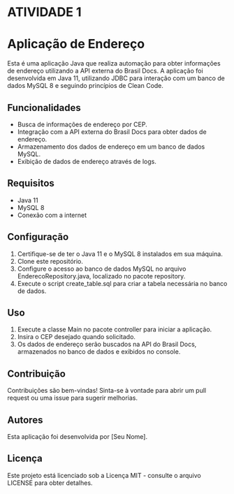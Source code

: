 # ATIVIDADE 1

# Aplicação de Endereço

Esta é uma aplicação Java que realiza automação para obter informações de endereço utilizando a API externa do Brasil Docs. A aplicação foi desenvolvida em Java 11, utilizando JDBC para interação com um banco de dados MySQL 8 e seguindo princípios de Clean Code.

## Funcionalidades
- Busca de informações de endereço por CEP.
- Integração com a API externa do Brasil Docs para obter dados de endereço.
- Armazenamento dos dados de endereço em um banco de dados MySQL.
- Exibição de dados de endereço através de logs.

## Requisitos
- Java 11
- MySQL 8
- Conexão com a internet

## Configuração
1. Certifique-se de ter o Java 11 e o MySQL 8 instalados em sua máquina.
2. Clone este repositório.
3. Configure o acesso ao banco de dados MySQL no arquivo EnderecoRepository.java, localizado no pacote repository.
4. Execute o script create_table.sql para criar a tabela necessária no banco de dados.

## Uso
1. Execute a classe Main no pacote controller para iniciar a aplicação.
2. Insira o CEP desejado quando solicitado.
3. Os dados de endereço serão buscados na API do Brasil Docs, armazenados no banco de dados e exibidos no console.

## Contribuição
Contribuições são bem-vindas! Sinta-se à vontade para abrir um pull request ou uma issue para sugerir melhorias.

## Autores
Esta aplicação foi desenvolvida por [Seu Nome].

## Licença
Este projeto está licenciado sob a Licença MIT - consulte o arquivo LICENSE para obter detalhes.

